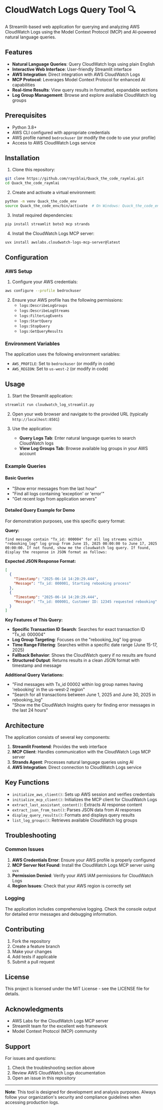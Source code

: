 # CloudWatch Logs Query Tool 🔍

A Streamlit-based web application for querying and analyzing AWS CloudWatch Logs using the Model Context Protocol (MCP) and AI-powered natural language queries.

## Features

- **Natural Language Queries**: Query CloudWatch logs using plain English
- **Interactive Web Interface**: User-friendly Streamlit interface
- **AWS Integration**: Direct integration with AWS CloudWatch Logs
- **MCP Protocol**: Leverages Model Context Protocol for enhanced AI capabilities
- **Real-time Results**: View query results in formatted, expandable sections
- **Log Group Management**: Browse and explore available CloudWatch log groups

## Prerequisites

- Python 3.8+
- AWS CLI configured with appropriate credentials
- AWS profile named `bedrockuser` (or modify the code to use your profile)
- Access to AWS CloudWatch Logs service

## Installation

1. Clone this repository:
```bash
git clone https://github.com/raycblai/Quack_the_code_raymlai.git
cd Quack_the_code_raymlai
```

2. Create and activate a virtual environment:
```bash
python -m venv Quack_the_code_env
source Quack_the_code_env/bin/activate  # On Windows: Quack_the_code_env\Scripts\activate
```

3. Install required dependencies:
```bash
pip install streamlit boto3 mcp strands
```

4. Install the CloudWatch Logs MCP server:
```bash
uvx install awslabs.cloudwatch-logs-mcp-server@latest
```

## Configuration

### AWS Setup

1. Configure your AWS credentials:
```bash
aws configure --profile bedrockuser
```

2. Ensure your AWS profile has the following permissions:
   - `logs:DescribeLogGroups`
   - `logs:DescribeLogStreams`
   - `logs:FilterLogEvents`
   - `logs:StartQuery`
   - `logs:StopQuery`
   - `logs:GetQueryResults`

### Environment Variables

The application uses the following environment variables:
- `AWS_PROFILE`: Set to `bedrockuser` (or modify in code)
- `AWS_REGION`: Set to `us-west-2` (or modify in code)

## Usage

1. Start the Streamlit application:
```bash
streamlit run cloudwatch_log_streamlit.py
```

2. Open your web browser and navigate to the provided URL (typically `http://localhost:8501`)

3. Use the application:
   - **Query Logs Tab**: Enter natural language queries to search CloudWatch logs
   - **View Log Groups Tab**: Browse available log groups in your AWS account

### Example Queries

#### Basic Queries
- "Show error messages from the last hour"
- "Find all logs containing 'exception' or 'error'"
- "Get recent logs from application servers"

#### Detailed Query Example for Demo

For demonstration purposes, use this specific query format:

**Query:**
```
find message contain "Tx_id: 000004" for all log streams within "rebooking_log" log group from June 15, 2025 00:00:00 to June 17, 2025 00:00:00. If not found, show me the cloudwatch log query. If found, display the response in JSON format as follows:
```

**Expected JSON Response Format:**
```json
[
  {
    "Timestamp": "2025-06-14 14:20:29.444",
    "Message": "Tx_id: 000001, Starting rebooking process"
  },
  {
    "Timestamp": "2025-06-14 14:20:29.444",
    "Message": "Tx_id: 000001, Customer ID: 12345 requested rebooking"
  }
]
```

**Key Features of This Query:**
- **Specific Transaction ID Search**: Searches for exact transaction ID "Tx_id: 000004"
- **Log Group Targeting**: Focuses on the "rebooking_log" log group
- **Time Range Filtering**: Searches within a specific date range (June 15-17, 2025)
- **Fallback Behavior**: Shows the CloudWatch query if no results are found
- **Structured Output**: Returns results in a clean JSON format with timestamp and message

**Additional Query Variations:**
- "Find messages with Tx_id 00002 within log group names having 'rebooking' in the us-west-2 region"
- "Search for all transactions between June 1, 2025 and June 30, 2025 in rebooking_log"
- "Show me the CloudWatch Insights query for finding error messages in the last 24 hours"

## Architecture

The application consists of several key components:

1. **Streamlit Frontend**: Provides the web interface
2. **MCP Client**: Handles communication with the CloudWatch Logs MCP server
3. **Strands Agent**: Processes natural language queries using AI
4. **AWS Integration**: Direct connection to CloudWatch Logs service

## Key Functions

- `initialize_aws_client()`: Sets up AWS session and verifies credentials
- `initialize_mcp_client()`: Initializes the MCP client for CloudWatch Logs
- `extract_last_assistant_content()`: Extracts AI response content
- `extract_json_from_text()`: Parses JSON data from AI responses
- `display_query_results()`: Formats and displays query results
- `list_log_groups()`: Retrieves available CloudWatch log groups

## Troubleshooting

### Common Issues

1. **AWS Credentials Error**: Ensure your AWS profile is properly configured
2. **MCP Server Not Found**: Install the CloudWatch Logs MCP server using `uvx`
3. **Permission Denied**: Verify your AWS IAM permissions for CloudWatch Logs
4. **Region Issues**: Check that your AWS region is correctly set

### Logging

The application includes comprehensive logging. Check the console output for detailed error messages and debugging information.

## Contributing

1. Fork the repository
2. Create a feature branch
3. Make your changes
4. Add tests if applicable
5. Submit a pull request

## License

This project is licensed under the MIT License - see the LICENSE file for details.

## Acknowledgments

- AWS Labs for the CloudWatch Logs MCP server
- Streamlit team for the excellent web framework
- Model Context Protocol (MCP) community

## Support

For issues and questions:
1. Check the troubleshooting section above
2. Review AWS CloudWatch Logs documentation
3. Open an issue in this repository

---

**Note**: This tool is designed for development and analysis purposes. Always follow your organization's security and compliance guidelines when accessing production logs.
